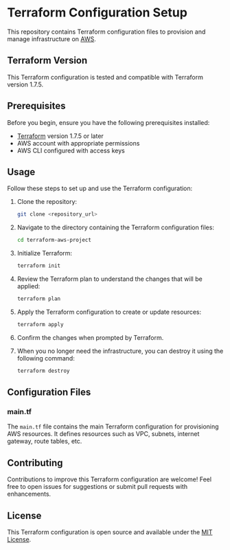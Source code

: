 # Terraform Configuration Setup

This repository contains Terraform configuration files to provision and manage infrastructure on [AWS](https://aws.amazon.com/).

## Terraform Version

This Terraform configuration is tested and compatible with Terraform version 1.7.5.

## Prerequisites

Before you begin, ensure you have the following prerequisites installed:

- [Terraform](https://www.terraform.io/downloads.html) version 1.7.5 or later
- AWS account with appropriate permissions
- AWS CLI configured with access keys

## Usage

Follow these steps to set up and use the Terraform configuration:

1. Clone the repository:

    ```bash
    git clone <repository_url>
    ```

2. Navigate to the directory containing the Terraform configuration files:

    ```bash
    cd terraform-aws-project
    ```

3. Initialize Terraform:

    ```bash
    terraform init
    ```

4. Review the Terraform plan to understand the changes that will be applied:

    ```bash
    terraform plan
    ```

5. Apply the Terraform configuration to create or update resources:

    ```bash
    terraform apply
    ```

6. Confirm the changes when prompted by Terraform.

7. When you no longer need the infrastructure, you can destroy it using the following command:

    ```bash
    terraform destroy
    ```

## Configuration Files

### main.tf

The `main.tf` file contains the main Terraform configuration for provisioning AWS resources. It defines resources such as VPC, subnets, internet gateway, route tables, etc.

## Contributing

Contributions to improve this Terraform configuration are welcome! Feel free to open issues for suggestions or submit pull requests with enhancements.

## License

This Terraform configuration is open source and available under the [MIT License](LICENSE).
